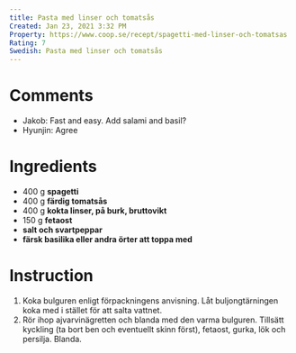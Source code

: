 ```yaml
---
title: Pasta med linser och tomatsås
Created: Jan 23, 2021 3:32 PM
Property: https://www.coop.se/recept/spagetti-med-linser-och-tomatsas
Rating: 7
Swedish: Pasta med linser och tomatsås
---
```


# Comments

- Jakob: Fast and easy. Add salami and basil?
- Hyunjin: Agree

# Ingredients

- 400 g **spagetti**
- 400 g **färdig tomatsås**
- 400 g **kokta linser, på burk, bruttovikt**
- 150 g **fetaost**
- **salt och svartpeppar**
- **färsk basilika eller andra örter att toppa med**

# Instruction

1. Koka bulguren enligt förpackningens anvisning. Låt buljongtärningen koka med i stället för att salta vattnet.
2. Rör ihop ajvarvinägretten och blanda med den varma bulguren. Tillsätt kyckling (ta bort ben och eventuellt skinn först), fetaost, gurka, lök och persilja. Blanda.